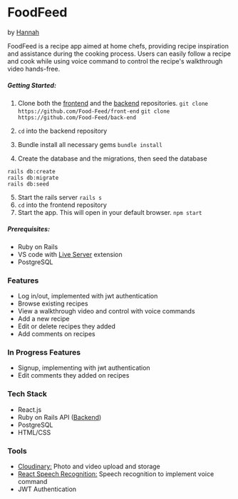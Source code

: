 # FoodFeed

by [Hannah](https://github.com/hkofkin)

<!-- <img src="" alt="foodfeed_image"> -->

FoodFeed is a recipe app aimed at home chefs, providing recipe inspiration and assistance during the cooking process. Users can easily follow a recipe and cook while using voice command to control the recipe's walkthrough video hands-free.

##### Getting Started:  
1. Clone both the [frontend](https://github.com/Food-Feed/front-end) and the [backend](https://github.com/Food-Feed/back-end) repositories. 
```git clone https://github.com/Food-Feed/front-end```
```git clone https://github.com/Food-Feed/back-end```

2. `cd` into the backend repository  
3. Bundle install all necessary gems 
```bundle install```
4. Create the database and the migrations, then seed the database
```
rails db:create
rails db:migrate
rails db:seed
```
5. Start the rails server
```rails s```
6. `cd` into the frontend repository
7. Start the app. This will open in your default browser.
```npm start```

##### Prerequisites:
- Ruby on Rails
- VS code with [Live Server](https://marketplace.visualstudio.com/items?itemName=ritwickdey.LiveServer) extension
- PostgreSQL

### Features
- Log in/out, implemented with jwt authentication
- Browse existing recipes
- View a walkthrough video and control with voice commands
- Add a new recipe
- Edit or delete recipes they added
- Add comments on recipes

### In Progress Features
- Signup, implementing with jwt authentication
- Edit comments they added on recipes

### Tech Stack
- React.js
- Ruby on Rails API ([Backend](https://github.com/Food-Feed/back-end))
- PostgreSQL 
- HTML/CSS

### Tools
- [Cloudinary:](https://cloudinary.com/) Photo and video upload and storage
- [React Speech Recognition:](https://www.npmjs.com/package/react-speech-recognition) Speech recognition to implement voice command
- JWT Authentication